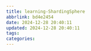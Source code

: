 ```yaml
---
title: learning-ShardingSphere
abbrlink: bd4e2454
date: 2024-12-28 20:40:11
updated: 2024-12-28 20:40:11
tags:
categories:
---
```

